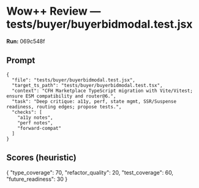 # Wow++ Review — tests/buyer/buyerbidmodal.test.jsx

**Run:** 069c548f

## Prompt

```
{
  "file": "tests/buyer/buyerbidmodal.test.jsx",
  "target_ts_path": "tests/buyer/buyerbidmodal.test.tsx",
  "context": "CFH Marketplace TypeScript migration with Vite/Vitest; ensure ESM compatibility and router@6.",
  "task": "Deep critique: a11y, perf, state mgmt, SSR/Suspense readiness, routing edges; propose tests.",
  "checks": [
    "a11y notes",
    "perf notes",
    "forward-compat"
  ]
}
```

## Scores (heuristic)

{
  "type_coverage": 70,
  "refactor_quality": 20,
  "test_coverage": 60,
  "future_readiness": 30
}
